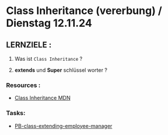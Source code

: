 # Class Inheritance (vererbung) / Dienstag 12.11.24

## LERNZIELE :

1. Was ist `Class Inheritance` ?

2. **extends** und **Super** schlüssel worter ?

### Resources :

- [Class Inheritance MDN](https://developer.mozilla.org/en-US/docs/Web/JavaScript/Inheritance_and_the_prototype_chain)

### Tasks:

- [PB-class-extending-employee-manager](https://classroom.github.com/a/RS8v7mw0)
